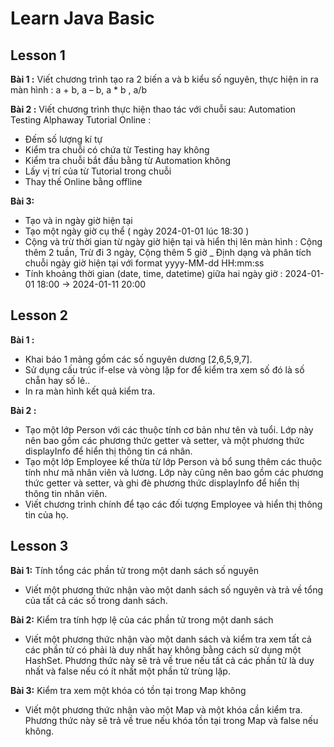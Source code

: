 # Learn Java Basic
## Lesson 1

**Bài 1 :** Viết chương trình tạo ra 2 biến a và b kiểu số nguyên, thực hiện in ra màn hình : a + b, a – b, a * b , a/b

**Bài 2 :** Viết chương trình thực hiện thao tác với chuỗi sau: Automation Testing Alphaway Tutorial Online :
* Đếm số lượng kí tự
* Kiểm tra chuỗi có chứa từ Testing hay không
* Kiểm tra chuỗi bắt đầu bằng từ Automation không
* Lấy vị trí của từ Tutorial trong chuỗi
* Thay thế Online bằng offline 

**Bài 3:**
* Tạo và in ngày giờ hiện tại
* Tạo một ngày giờ cụ thể ( ngày 2024-01-01 lúc 18:30 )
* Cộng và trừ thời gian từ ngày giờ hiện tại và hiển thị lên màn hình : Cộng thêm 2 tuần, Trừ đi 3 ngày, Cộng thêm 5 giờ
_ Định dạng và phân tích chuỗi ngày giờ hiện tại với format yyyy-MM-dd HH:mm:ss
* Tính khoảng thời gian (date, time, datetime) giữa hai ngày giờ : 2024-01-01 18:00 -> 2024-01-11 20:00

## Lesson 2
**Bài 1 :** 
* Khai báo 1 mảng gồm các số nguyên dương  [2,6,5,9,7].
* Sử dụng cấu trúc if-else và vòng lặp for để kiểm tra xem số đó là số chẵn hay số lẻ..
* In ra màn hình kết quả kiểm tra. 

**Bài 2 :**
* Tạo một lớp Person với các thuộc tính cơ bản như tên và tuổi. Lớp này nên bao gồm các phương thức getter và setter, và một phương thức displayInfo để hiển thị thông tin cá nhân.
* Tạo một lớp Employee kế thừa từ lớp Person và bổ sung thêm các thuộc tính như mã nhân viên và lương. Lớp này cũng nên bao gồm các phương thức getter và setter, và ghi đè phương thức displayInfo để hiển thị thông tin nhân viên.
* Viết chương trình chính để tạo các đối tượng Employee và hiển thị thông tin của họ.

## Lesson 3
**Bài 1:** Tính tổng các phần tử trong một danh sách số nguyên
* Viết một phương thức nhận vào một danh sách số nguyên và trả về tổng của tất cả các số trong danh sách.
 
**Bài 2:** Kiểm tra tính hợp lệ của các phần tử trong một danh sách
* Viết một phương thức nhận vào một danh sách và kiểm tra xem tất cả các phần tử có phải là duy nhất hay không bằng cách sử dụng một HashSet. Phương thức này sẽ trả về true nếu tất cả các phần tử là duy nhất và false nếu có ít nhất một phần tử trùng lặp.
 
**Bài 3:** Kiểm tra xem một khóa có tồn tại trong Map không
* Viết một phương thức nhận vào một Map và một khóa cần kiểm tra. Phương thức này sẽ trả về true nếu khóa tồn tại trong Map và false nếu không.





